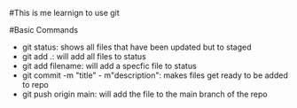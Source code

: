 #This is me learnign to use git

#Basic Commands
- git status: shows all files that have been updated but to staged
- git add .: will add all files to status
- git add filename: will add a specfic file to status
- git commit -m "title" - m"description": makes files get ready to be added to repo
- git push origin main: will add the file to the main branch of the repo